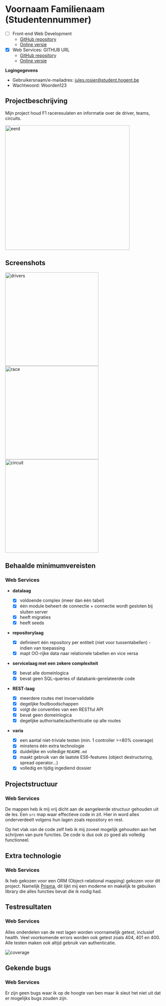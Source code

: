 # Voornaam Familienaam (Studentennummer)

- [ ] Front-end Web Development
  - [GitHub repository](github.com/HOGENT-Web)
  - [Online versie](github.com/HOGENT-Web)
- [x] Web Services: GITHUB URL
  - [GitHub repository](https://github.com/Web-IV/2223-webservices-JulesRosier)
  - [Online versie](https://two223-webservices-julesrosier.onrender.com)

**Logingegevens**

- Gebruikersnaam/e-mailadres: jules.rosier@student.hogent.be
- Wachtwoord: Woorden123

## Projectbeschrijving

Mijn project houd F1 raceresulaten en informatie over de driver, teams, circuits.

<img src="./prisma-erd.svg" alt="eerd" width="400"/>

## Screenshots

<img src="./drivers.png" alt="drivers" width="300"/>

<img src="./race.png" alt="race" width="300"/>

<img src="./circuit.png" alt="circuit" width="300"/>

## Behaalde minimumvereisten

### Web Services

- **datalaag**

  - [x] voldoende complex (meer dan één tabel)
  - [x] één module beheert de connectie + connectie wordt gesloten bij sluiten server
  - [x] heeft migraties
  - [x] heeft seeds
        <br />

- **repositorylaag**

  - [x] definieert één repository per entiteit (niet voor tussentabellen) - indien van toepassing
  - [x] mapt OO-rijke data naar relationele tabellen en vice versa
        <br />

- **servicelaag met een zekere complexiteit**

  - [x] bevat alle domeinlogica
  - [x] bevat geen SQL-queries of databank-gerelateerde code
        <br />

- **REST-laag**

  - [x] meerdere routes met invoervalidatie
  - [x] degelijke foutboodschappen
  - [x] volgt de conventies van een RESTful API
  - [x] bevat geen domeinlogica
  - [x] degelijke authorisatie/authenticatie op alle routes
        <br />

- **varia**
  - [x] een aantal niet-triviale testen (min. 1 controller >=80% coverage)
  - [x] minstens één extra technologie
  - [x] duidelijke en volledige `README.md`
  - [x] maakt gebruik van de laatste ES6-features (object destructuring, spread operator...)
  - [x] volledig en tijdig ingediend dossier

## Projectstructuur

### Web Services

De mappen heb ik mij vrij dicht aan de aangeleerde structuur gehouden uit de les. Een `src` map waar effectieve code in zit. Hier in word alles onderverdeelt volgens hun lagen zoals repository en rest. 

Op het vlak van de code zelf heb ik mij zoveel mogelijk gehouden aan het schrijven van pure functies. De code is dus ook zo goed als volledig functioneel.

## Extra technologie

### Web Services

Ik heb gekozen voor een ORM (Object-relational mapping) gekozen voor dit project. Namelijk [Prisma](https://www.npmjs.com/package/prisma), dit lijkt mij een moderne en makelijk te gebuiken library die alles functies bevat die ik nodig had.

## Testresultaten

### Web Services

Alles onderdelen van de rest lagen worden voornamelijk getest, inclusief health. Veel voorkomende errors worden ook getest zoals 404, 401 en 400. Alle testen maken ook altijd gebruik van authenticatie.

![coverage](./coverage.png)

## Gekende bugs

### Web Services

Er zijn geen bugs waar ik op de hoogte van ben maar ik sleut het niet uit dat er mogelijks bugs zouden zijn.

